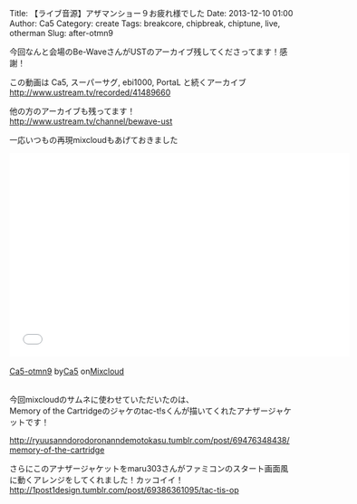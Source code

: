 Title: 【ライブ音源】アザマンショー９お疲れ様でした
Date: 2013-12-10 01:00
Author: Ca5
Category: create
Tags: breakcore, chipbreak, chiptune, live, otherman
Slug: after-otmn9

今回なんと会場のBe-WaveさんがUSTのアーカイブ残してくださってます！感謝！

この動画は Ca5, スーパーサグ, ebi1000, PortaL と続くアーカイブ  
<http://www.ustream.tv/recorded/41489660>

他の方のアーカイブも残ってます！  
http://www.ustream.tv/channel/bewave-ust

一応いつもの再現mixcloudもあげておきました  

<iframe width="600" height="360" src="//www.mixcloud.com/widget/iframe/?feed=http%3A%2F%2Fwww.mixcloud.com%2Fca54makske%2Fca5-otmn9%2F&amp;mini=&amp;stylecolor=&amp;hide_artwork=&amp;embed_type=widget_standard&amp;embed_uuid=6e493d3a-f87b-4262-a62e-85479b923b22&amp;hide_tracklist=&amp;hide_cover=1&amp;autoplay=" frameborder="0"></iframe>

<div style="clear:both; height:3px; width:592px;">

</div>

[Ca5-otmn9](http://www.mixcloud.com/ca54makske/ca5-otmn9/?utm_source=widget&utm_medium=web&utm_campaign=base_links&utm_term=resource_link)<span>
by</span>[Ca5](http://www.mixcloud.com/ca54makske/?utm_source=widget&utm_medium=web&utm_campaign=base_links&utm_term=profile_link)<span>
on</span>[Mixcloud](http://www.mixcloud.com/?utm_source=widget&utm_medium=web&utm_campaign=base_links&utm_term=homepage_link)

<div style="clear:both; height:3px;">

</div>

今回mixcloudのサムネに使わせていただいたのは、  
Memory of the
Cartridgeのジャケのtac-t!sくんが描いてくれたアナザージャケットです！  

<http://ryuusanndorodoronanndemotokasu.tumblr.com/post/69476348438/memory-of-the-cartridge>

さらにこのアナザージャケットをmaru303さんがファミコンのスタート画面風に動くアレンジをしてくれました！カッコイイ！  
<http://1post1design.tumblr.com/post/69386361095/tac-tis-op>
